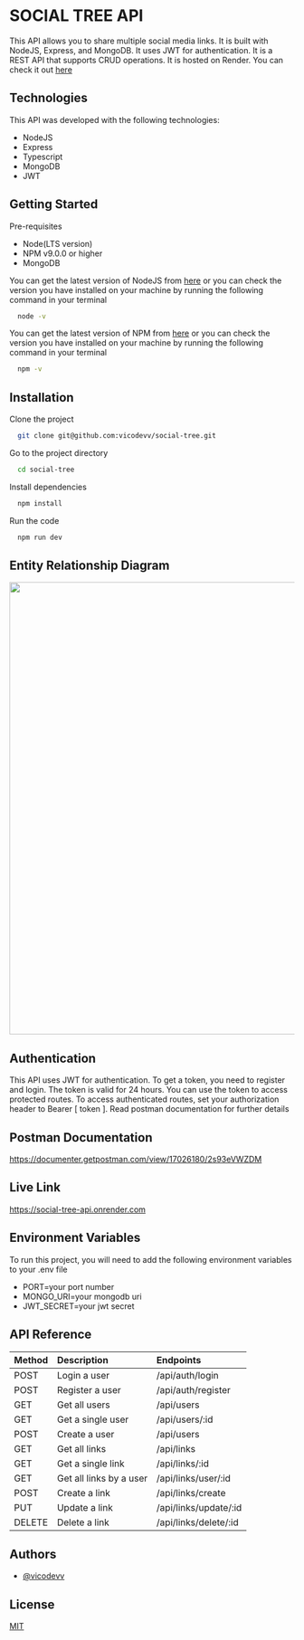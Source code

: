 # SOCIAL TREE API

This API allows you to share multiple social media links. It is built with NodeJS, Express, and MongoDB. It uses JWT for authentication. It is a REST API that supports CRUD operations. It is hosted on Render. You can check it out [here](https://social-tree-api.onrender.com)

## Technologies

This API was developed with the following technologies:

- NodeJS
- Express
- Typescript
- MongoDB
- JWT

## Getting Started

Pre-requisites

- Node(LTS version)
- NPM v9.0.0 or higher
- MongoDB

You can get the latest version of NodeJS from [here](https://nodejs.org/en/download/) or you can check the version you have installed on your machine by running the following command in your terminal

```bash
  node -v
```

You can get the latest version of NPM from [here](https://www.npmjs.com/get-npm) or you can check the version you have installed on your machine by running the following command in your terminal

```bash
  npm -v
```

## Installation

Clone the project

```bash
  git clone git@github.com:vicodevv/social-tree.git
```

Go to the project directory

```bash
  cd social-tree
```

Install dependencies

```bash
  npm install
```

Run the code

```bash
  npm run dev
```

## Entity Relationship Diagram

<img src="https://user-images.githubusercontent.com/55485439/236048256-26eadb25-8e5b-4559-9b36-c013f64f3850.png" width=800>

## Authentication

This API uses JWT for authentication. To get a token, you need to register and login. The token is valid for 24 hours. You can use the token to access protected routes. To access authenticated routes, set your authorization header to Bearer [ token ]. Read postman documentation for further details

## Postman Documentation

https://documenter.getpostman.com/view/17026180/2s93eVWZDM

## Live Link

https://social-tree-api.onrender.com

## Environment Variables

To run this project, you will need to add the following environment variables to your .env file

- PORT=your port number
- MONGO_URI=your mongodb uri
- JWT_SECRET=your jwt secret

## API Reference

| Method | Description             | Endpoints             |
| :----- | :---------------------- | :-------------------- |
| POST   | Login a user            | /api/auth/login       |
| POST   | Register a user         | /api/auth/register    |
| GET    | Get all users           | /api/users            |
| GET    | Get a single user       | /api/users/:id        |
| POST   | Create a user           | /api/users            |
| GET    | Get all links           | /api/links            |
| GET    | Get a single link       | /api/links/:id        |
| GET    | Get all links by a user | /api/links/user/:id   |
| POST   | Create a link           | /api/links/create     |
| PUT    | Update a link           | /api/links/update/:id |
| DELETE | Delete a link           | /api/links/delete/:id |

## Authors

- [@vicodevv](https://www.github.com/vicodevv)

## License

[MIT](https://choosealicense.com/licenses/mit/)
